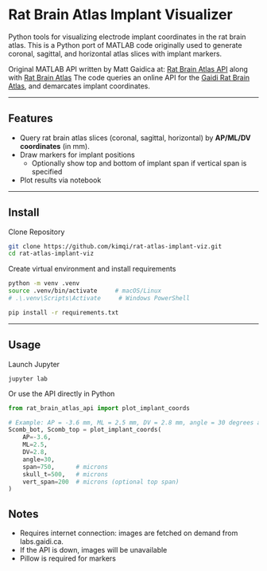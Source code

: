 # Rat Brain Atlas Implant Visualizer

Python tools for visualizing electrode implant coordinates in the rat brain atlas.
This is a Python port of MATLAB code originally used to generate coronal, sagittal, and horizontal atlas slices with implant markers.

Original MATLAB API written by Matt Gaidica at: [Rat Brain Atlas API](https://github.com/mattgaidica/RatBrainAtlasAPI) along with [Rat Brain Atlas](https://labs.gaidi.ca/rat-brain-atlas/)
The code queries an online API for the [Gaidi Rat Brain Atlas](http://labs.gaidi.ca/rat-brain-atlas/api.php), and demarcates implant coordinates.

---

## Features
- Query rat brain atlas slices (coronal, sagittal, horizontal) by **AP/ML/DV coordinates** (in mm).
- Draw markers for implant positions
  - Optionally show top and bottom of implant span if vertical span is specified
- Plot results via notebook

---

## Install
Clone Repository
```bash
git clone https://github.com/kimqi/rat-atlas-implant-viz.git
cd rat-atlas-implant-viz
```

Create virtual environment and install requirements
```bash
python -m venv .venv
source .venv/bin/activate     # macOS/Linux
# .\.venv\Scripts\Activate     # Windows PowerShell

pip install -r requirements.txt
```

---

## Usage
Launch Jupyter
```
jupyter lab
```

Or use the API directly in Python
```python
from rat_brain_atlas_api import plot_implant_coords

# Example: AP = -3.6 mm, ML = 2.5 mm, DV = 2.8 mm, angle = 30 degrees and plot 200 micron span (top to bottom)
Scomb_bot, Scomb_top = plot_implant_coords(
    AP=-3.6,
    ML=2.5,
    DV=2.8,
    angle=30,
    span=750,      # microns
    skull_t=500,   # microns
    vert_span=200  # microns (optional top span)
)
```

## Notes
- Requires internet connection: images are fetched on demand from labs.gaidi.ca.
- If the API is down, images will be unavailable
- Pillow is required for markers
